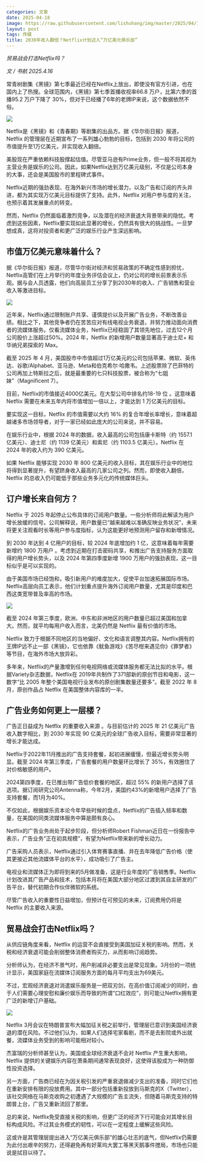 ```yaml
---
categories: 文章
date: 2025-04-18
image: https://raw.githubusercontent.com/lishuhang/img/master/2025/04/18/00.jpg
layout: post
tags: 传媒
title: 2030年收入翻倍？Netflix计划迈入“万亿美元俱乐部”
---
```


*贸易战会打击Netflix吗？*  

*文 / 书航 2025.4.16*  

常青树剧集《黑镜》第七季最近已经在Netflix上放出，即使没有官方引进，也在国内上了热搜。全球范围内，《黑镜》第七季首播收视率66.8 万户，比第六季的首播95.2 万户下降了 30%，但对于已经播了6年的老牌IP来说，这个数据依然不俗。  

![](https://raw.githubusercontent.com/lishuhang/img/master/2025/04/18/01.jpg)

Netflix是《黑镜》和《青春期》等剧集的出品方。据《华尔街日报》报道，Netflix 的管理层在近期宣布了一系列雄心勃勃的目标，包括到 2030 年将公司的市值提升至1万亿美元，并实现收入翻倍。  

美股现在严重依赖科技股撑起估值。尽管亚马逊有Prime业务，但一般不将其视为主营业务是娱乐的公司。因此，如果Netflix达到万亿美元级别，不仅是公司本身的大事，还会是美国股市的里程碑式事件。  

Netflix近期的强劲表现、在海外新兴市场的增长潜力，以及广告和订阅的齐头并进，都为其实现万亿美元目标提供了支持。此外，Netflix 对用户参与度的关注，也预示着其发展重点的转变。  

然而，Netflix 仍然面临着激烈竞争，以及潜在的经济衰退大背景带来的隐忧。考虑到这些因素，Netflix要实现如此显著的增长，仍然具有很大的挑战性。一旦梦想成真，这将对投资者和更广泛的娱乐行业产生深远影响。  

## 市值万亿美元意味着什么？

据《华尔街日报》报道，尽管华尔街对经济和贸易政策的不确定性感到担忧，Netflix高管们在上月举行的年度业务评估会议上，仍对公司的增长前景表示乐观。据与会人员透露，他们向高层员工分享了到2030年的收入、广告销售和营业收入等激进目标。  

![](https://raw.githubusercontent.com/lishuhang/img/master/2025/04/18/02.jpg)

近年来，Netflix通过限制账户共享、谨慎提价以及开展广告业务，不断改善业绩。相比之下，其他竞争者仍在苦苦应对有线电视业务衰退，并努力推动面向消费者的流媒体服务。仅看流媒体业务，Netflix已经稳固了其领先地位，过去12个月公司股价上涨超过50%。2024 年，Netflix 的新增用户数量显著高于迪士尼+ 和华纳兄弟探索的 Max。  

截至 2025 年 4 月，美国股市中市值超过1万亿美元的公司包括苹果、微软、英伟达、谷歌/Alphabet、亚马逊、Meta和伯克希尔·哈撒韦。上述股票除了巴菲特的公司再加上特斯拉之后，就是最重要的七只科技股票，被合称为“七姐妹”（Magnificent 7）。  

目前，Netflix的市值接近4000亿美元。在大型公司中排名约18-19 位 。这意味着 Netflix 需要在未来五年内将市值增加一倍以上，才能达到 1 万亿美元的目标。  

要实现这一目标，Netflix 的市值需要以大约 16% 的复合年增长率增长，意味着超越诸多市场领导者，对于一家已经如此庞大的公司来说，并不容易。  

在娱乐行业中，根据 2024 年的数据，收入最高的公司包括康卡斯特（约 1557.1 亿美元）、迪士尼（约 1139 亿美元）和索尼（约 1103.5 亿美元）。Netflix 在 2024 年的收入约为 390 亿美元。  

如果 Netflix 能够实现 2030 年 800 亿美元的收入目标，其在娱乐行业中的地位将得到显著提升，有望跻身收入最高的几家公司之列。然而，即使收入翻倍，Netflix 的总收入仍可能低于那些业务多元化的传统媒体巨头。  

## 订户增长来自何方？

Netflix 于 2025 年起停止公布具体的订阅用户数量。一些分析师将此解读为用户增长放缓的信号。公司解释说，用户数量已“越来越难以准确反映业务状况”，未来将更关注观看时长等用户参与度指标，认为这能更好地预测用户留存和新增情况。  

到 2030 年达到 4 亿用户的目标，较 2024 年底增加约 1 亿，这意味着每年需要新增约 1800 万用户 。考虑到近期在打击密码共享，和推出广告支持服务方面取得的用户增长势头，以及 2024 年第四季度新增 1900 万用户的强劲表现，这一目标似乎是可以实现的。  

由于美国市场已经饱和，吸引新用户的难度加大，促使平台加速拓展国际市场。Netflix高层向员工表示，他们计划重点提升海外订阅用户数量，尤其是印度和巴西这类宽带普及率高的市场。  

![](https://raw.githubusercontent.com/lishuhang/img/master/2025/04/18/03.jpg)

截至 2024 年第三季度，欧洲、中东和非洲地区的用户数量已超过美国和加拿大。然而，就平均每用户收入而言，北美仍然是 Netflix 最有价值的市场。  

Netflix 致力于根据不同地区的当地偏好、文化和语言调整其内容。Netflix拥有的王牌IP远不止一部《黑镜》，它也依靠《鱿鱼游戏》《苦尽柑来遇见你》《罪梦者》等节目，在海外市场大放异彩。  

多年来，Netflix的产量激增到任何电视网络或流媒体服务都无法比拟的水平。根据Variety杂志数据，Netflix在 2019年共制作了371部新的原创节目和电影，这一数字“比 2005 年整个美国电视行业发布的原创剧集数量还要多”。截至 2022 年 8 月，原创作品占 Netflix 在美国整体内容库的一半。  

## 广告业务如何更上一层楼？

广告正日益成为 Netflix 的重要收入来源 。与目前估计的 2025 年 21 亿美元广告收入数字相比，到 2030 年实现 90 亿美元的全球广告收入目标，需要非常显著的增长才能达成。  

Netflix于2022年11月推出的广告支持套餐，起初进展缓慢，但最近增长势头明显。截至 2024 年第三季度，广告套餐的用户数量环比增长了 35%，有效圈住了对价格敏感的用户。  

2024第四季度，在已推出带广告低价套餐的地区，超过 55% 的新用户选择了该选项。据订阅研究公司Antenna称，今年2月，美国约43%的新增用户选择了广告支持套餐，而1月为40%。  

不仅如此，根据娱乐资本论今年早些时候的盘点，Netflix的广告插入频率和数量，在美国的同类流媒体服务中算是颇有良心。  

Netflix的广告业务尚处于起步阶段，但分析师Robert Fishman近日在一份报告中表示，广告业务“正在初具规模”，有望为Netflix带来新的增长动力。  

广告采购人员表示，Netflix通过引入体育赛事直播、并在去年降低广告价格（使其更接近其他流媒体平台的水平），成功吸引了广告主。  

电视业和流媒体正为即将到来的5月做准备，这是行业年度的广告销售季。Netflix计划改进其广告产品和技术，包括本月将在美国大部分地区过渡到其自主研发的广告平台，替代初期合作伙伴微软的系统。  

尽管广告收入的重要性日益增加，但预计在可预见的未来，订阅费用仍将是 Netflix 的主要收入来源。  

## 贸易战会打击Netflix吗？

从供应链角度来看，Netflix 的运营不会直接受到美国加征关税的影响。然而，关税和经济衰退可能会削弱整体消费者购买力，从而影响订阅趋势。  

分析师认为，在经济不景气时，用户削减非必要支出是常见现象。3月份的一项统计显示，美国家庭在流媒体订阅服务方面的每月平均支出为69美元。  

不过，宏观经济衰退对消遣娱乐服务是一把双刃剑，在高价值订阅减少的同时，由于人们需要心理安慰和廉价娱乐而导致的所谓“口红效应”，则可能让Netflix拥有更广泛的新增订户基础。  

![](https://raw.githubusercontent.com/lishuhang/img/master/2025/04/18/04.jpg)

Netflix 3月会议在特朗普宣布大幅加征关税之前举行，管理层已意识到美国经济衰退的潜在风险。不过他们认为，如果人们选择宅家看剧，而不是去影院或外出就餐，流媒体业务受到的影响可能相对较小。  

杰富瑞的分析师甚至认为，美国或全球经济衰退不会对 Netflix 产生重大影响，Netflix 提供的关键娱乐内容在萧条期间通常表现良好，这使得该股成为一种防御性投资选择。  

另一方面，广告商已经在为因关税引发的严重衰退做减少支出的准备，同时它们也在重新安排有限的投放费用。其中一部分包括重新投放到马斯克的X（Twitter），该社交网络在马斯克收购之初遭遇了大规模的广告主流失，但随着马斯克支持的特朗普上台，广告又重新流回了那里。  

总的来说，Netflix免受直接关税的影响，但更广泛的经济下行可能会对其增长目标构成风险。不过其业务模式的韧性，可以在一定程度上缓解这些风险。  

这或许是其管理层提出进入“万亿美元俱乐部”的雄心壮志的底气，但Netflix仍需要为此付出艰辛的努力，还得避免再有好莱坞大罢工等黑天鹅事件搅局，市场也只能说是拭目以待了。  
